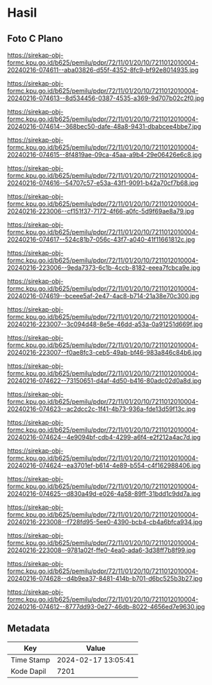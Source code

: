 # Hasil

## Foto C Plano

https://sirekap-obj-formc.kpu.go.id/b625/pemilu/pdpr/72/11/01/20/10/7211012010004-20240216-074611--aba03826-d55f-4352-8fc9-bf92e8014935.jpg

https://sirekap-obj-formc.kpu.go.id/b625/pemilu/pdpr/72/11/01/20/10/7211012010004-20240216-074613--8d534456-0387-4535-a369-9d707b02c2f0.jpg

https://sirekap-obj-formc.kpu.go.id/b625/pemilu/pdpr/72/11/01/20/10/7211012010004-20240216-074614--368bec50-dafe-48a8-9431-dbabcee4bbe7.jpg

https://sirekap-obj-formc.kpu.go.id/b625/pemilu/pdpr/72/11/01/20/10/7211012010004-20240216-074615--8f4819ae-09ca-45aa-a9b4-29e06426e6c8.jpg

https://sirekap-obj-formc.kpu.go.id/b625/pemilu/pdpr/72/11/01/20/10/7211012010004-20240216-074616--54707c57-e53a-43f1-9091-b42a70cf7b68.jpg

https://sirekap-obj-formc.kpu.go.id/b625/pemilu/pdpr/72/11/01/20/10/7211012010004-20240216-223006--cf151f37-7172-4f66-a0fc-5d9f69ae8a79.jpg

https://sirekap-obj-formc.kpu.go.id/b625/pemilu/pdpr/72/11/01/20/10/7211012010004-20240216-074617--524c81b7-056c-43f7-a040-41f11661812c.jpg

https://sirekap-obj-formc.kpu.go.id/b625/pemilu/pdpr/72/11/01/20/10/7211012010004-20240216-223006--9eda7373-6c1b-4ccb-8182-eeea7fcbca9e.jpg

https://sirekap-obj-formc.kpu.go.id/b625/pemilu/pdpr/72/11/01/20/10/7211012010004-20240216-074619--bceee5af-2e47-4ac8-b714-21a38e70c300.jpg

https://sirekap-obj-formc.kpu.go.id/b625/pemilu/pdpr/72/11/01/20/10/7211012010004-20240216-223007--3c094d48-8e5e-46dd-a53a-0a91251d669f.jpg

https://sirekap-obj-formc.kpu.go.id/b625/pemilu/pdpr/72/11/01/20/10/7211012010004-20240216-223007--f0ae8fc3-ceb5-49ab-bf46-983a846c84b6.jpg

https://sirekap-obj-formc.kpu.go.id/b625/pemilu/pdpr/72/11/01/20/10/7211012010004-20240216-074622--73150651-d4af-4d50-b416-80adc02d0a8d.jpg

https://sirekap-obj-formc.kpu.go.id/b625/pemilu/pdpr/72/11/01/20/10/7211012010004-20240216-074623--ac2dcc2c-1f41-4b73-936a-fde13d59f13c.jpg

https://sirekap-obj-formc.kpu.go.id/b625/pemilu/pdpr/72/11/01/20/10/7211012010004-20240216-074624--4e9094bf-cdb4-4299-a6f4-e2f212a4ac7d.jpg

https://sirekap-obj-formc.kpu.go.id/b625/pemilu/pdpr/72/11/01/20/10/7211012010004-20240216-074624--ea3701ef-b614-4e89-b554-c4f162988406.jpg

https://sirekap-obj-formc.kpu.go.id/b625/pemilu/pdpr/72/11/01/20/10/7211012010004-20240216-074625--d830a49d-e026-4a58-89ff-31bdd1c9dd7a.jpg

https://sirekap-obj-formc.kpu.go.id/b625/pemilu/pdpr/72/11/01/20/10/7211012010004-20240216-223008--f728fd95-5ee0-4390-bcb4-cb4a6bfca934.jpg

https://sirekap-obj-formc.kpu.go.id/b625/pemilu/pdpr/72/11/01/20/10/7211012010004-20240216-223008--9781a02f-ffe0-4ea0-ada6-3d38ff7b8f99.jpg

https://sirekap-obj-formc.kpu.go.id/b625/pemilu/pdpr/72/11/01/20/10/7211012010004-20240216-074628--d4b9ea37-8481-414b-b701-d6bc525b3b27.jpg

https://sirekap-obj-formc.kpu.go.id/b625/pemilu/pdpr/72/11/01/20/10/7211012010004-20240216-074612--8777dd93-0e27-46db-8022-4656ed7e9630.jpg


## Metadata

| Key        | Value               |
| ---------- | ------------------- |
| Time Stamp | 2024-02-17 13:05:41 |
| Kode Dapil | 7201                |



